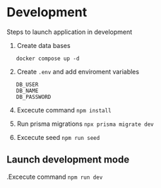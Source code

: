 # Development
Steps to launch application in development


1. Create data bases
```
   docker compose up -d
```

2. Create ```.env``` and add enviroment variables
```
   DB_USER
   DB_NAME
   DB_PASSWORD
```

4. Excecute command ``` npm install ```

5. Run prisma migrations ``` npx prisma migrate dev ```

6. Excecute seed ``` npm run seed ```

## Launch development mode

.Excecute command ``` npm run dev ```
